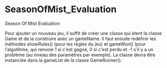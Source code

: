 # SeasonOfMist_Evaluation
Season Of Mist Evaluation

Pour ajouter un nouveau jeu, il suffit de créer une classe qui étent la classe Game et de la construire avec un gameName. Il faut ensuite redéfinir les méthodes showRules() (pour les règles du jeu) et gameWon() (pour l'algotihme, qui renvoie 1 si c'est gagné, 0 si c'est perdu et -1 s'il y a un problème (au niveau des paramètres par exemple).
La classe devra être instanciée dans la gameList de la classe GameRunner().
